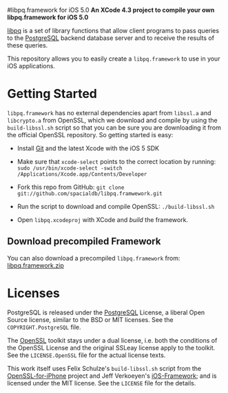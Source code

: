 #libpq.framework for iOS 5.0
**An XCode 4.3 project to compile your own libpq.framework for iOS 5.0**

[libpq](http://www.postgresql.org/docs/current/interactive/libpq.html) is a set of library functions that allow client programs to pass queries to the [PostgreSQL](http://www.postgresql.org/) backend database server and to receive the results of these queries.

This repository allows you to easily create a `libpq.framework` to use in your iOS applications.

Getting Started
===============

`libpq.framework` has no external dependencies apart from `libssl.a` and `libcrypto.a` from OpenSSL, which we download and compile by using the `build-libssl.sh` script so that you can be sure you are downloading it from the official OpenSSL repository. So getting started is easy:

* Install [Git](http://git-scm.com/) and the latest Xcode with the iOS 5 SDK

* Make sure that `xcode-select` points to the correct location by running: ```sudo /usr/bin/xcode-select -switch /Applications/Xcode.app/Contents/Developer```

* Fork this repo from GitHub: ```git clone git://github.com/spacialdb/libpq.framwework.git```

* Run the script to download and compile OpenSSL: ```./build-libssl.sh```

* Open `libpq.xcodeproj` with XCode and *build* the framework.

## Download precompiled Framework

You can also download a precompiled `libpq.framework` from: [libpq.framework.zip](https://github.com/downloads/spacialdb/libpq.framework/libpq.framework.zip)

Licenses
========

PostgreSQL is released under the [PostgreSQL](http://www.opensource.org/licenses/postgresql) License, a liberal Open Source license, similar to the BSD or MIT licenses. See the `COPYRIGHT.PostgreSQL` file.

The [OpenSSL](http://www.openssl.org/) toolkit stays under a dual license, i.e. both the conditions of the OpenSSL License and the original SSLeay license apply to the toolkit. See the `LICENSE.OpenSSL` file for the actual license texts.

This work itself uses Felix Schulze's `build-libssl.sh` script from the [OpenSSL-for-iPhone](https://github.com/x2on/OpenSSL-for-iPhone) project and Jeff Verkoeyen's [iOS-Framework](https://github.com/jverkoey/iOS-Framework); and is licensed under the MIT license. See the `LICENSE` file for the details.

